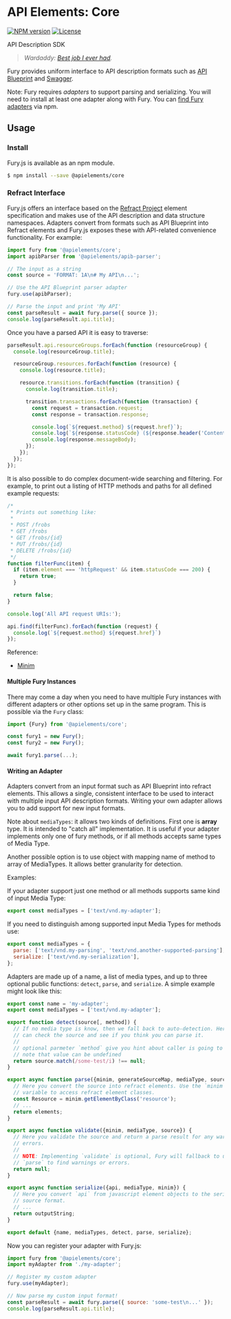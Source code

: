 # API Elements: Core

[![NPM version](https://img.shields.io/npm/v/@apielements/core.svg)](https://www.npmjs.org/package/@apielements/core)
[![License](https://img.shields.io/npm/l/@apielements/core.svg)](https://www.npmjs.org/package/@apielements/core)

API Description SDK

> _Wardaddy: [Best job I ever had](http://www.imdb.com/title/tt2713180/quotes?item=qt2267083)._

Fury provides uniform interface to API description formats such as
[API Blueprint](https://apiblueprint.org) and [Swagger](http://swagger.io/).

Note: Fury requires *adapters* to support parsing and serializing. You will need to install at least one adapter along with Fury. You can [find Fury adapters](https://www.npmjs.com/search?q=fury-adapter) via npm.

## Usage

### Install

Fury.js is available as an npm module.

```sh
$ npm install --save @apielements/core
```

### Refract Interface

Fury.js offers an interface based on the [Refract Project](https://github.com/refractproject/refract-spec) element specification and makes use of the API description and data structure namespaces. Adapters convert from formats such as API Blueprint into Refract elements and Fury.js exposes these with API-related convenience functionality. For example:

```js
import fury from '@apielements/core';
import apibParser from '@apielements/apib-parser';

// The input as a string
const source = 'FORMAT: 1A\n# My API\n...';

// Use the API Blueprint parser adapter
fury.use(apibParser);

// Parse the input and print 'My API'
const parseResult = await fury.parse({ source });
console.log(parseResult.api.title);
```

Once you have a parsed API it is easy to traverse:

```js
parseResult.api.resourceGroups.forEach(function (resourceGroup) {
  console.log(resourceGroup.title);

  resourceGroup.resources.forEach(function (resource) {
    console.log(resource.title);

    resource.transitions.forEach(function (transition) {
      console.log(transition.title);

      transition.transactions.forEach(function (transaction) {
        const request = transaction.request;
        const response = transaction.response;

        console.log(`${request.method} ${request.href}`);
        console.log(`${response.statusCode} (${response.header('Content-Type')})`);
        console.log(response.messageBody);
      });
    });
  });
});
```

It is also possible to do complex document-wide searching and filtering. For example, to print out a listing of HTTP methods and paths for all defined example requests:

```js
/*
 * Prints out something like:
 *
 * POST /frobs
 * GET /frobs
 * GET /frobs/{id}
 * PUT /frobs/{id}
 * DELETE /frobs/{id}
 */
function filterFunc(item) {
  if (item.element === 'httpRequest' && item.statusCode === 200) {
    return true;
  }

  return false;
}

console.log('All API request URIs:');

api.find(filterFunc).forEach(function (request) {
  console.log(`${request.method} ${request.href}`)
});
```

Reference:

* [Minim](https://github.com/refractproject/minim)

#### Multiple Fury Instances

There may come a day when you need to have multiple Fury instances with different adapters or other options set up in the same program. This is possible via the `Fury` class:

```js
import {Fury} from '@apielements/core';

const fury1 = new Fury();
const fury2 = new Fury();

await fury1.parse(...);
```

#### Writing an Adapter

Adapters convert from an input format such as API Blueprint into refract elements. This allows a single, consistent interface to be used to interact with multiple input API description formats. Writing your own adapter allows you to add support for new input formats.

Note about `mediaTypes`: it allows two kinds of definitions. First one is **array** type. It is intended to "catch all" implementation.
It is useful if your adapter implements only one of fury methods, or if all methods accepts same types of Media Type.

Another possible option is to use object with mapping name of method to array of MediaTypes. It allows better granularity for detection.

Examples:

If your adapter support just one method or all methods supports same kind of input Media Type:

```js
export const mediaTypes = ['text/vnd.my-adapter'];
```

If you need to distinguish among supported input Media Types for methods use:

```js
export const mediaTypes = {
  parse: ['text/vnd.my-parsing', 'text/vnd.another-supported-parsing'],
  serialize: ['text/vnd.my-serialization'],
};
```


Adapters are made up of a name, a list of media types, and up to three optional public functions: `detect`, `parse`, and `serialize`. A simple example might look like this:

```js
export const name = 'my-adapter';
export const mediaTypes = ['text/vnd.my-adapter'];

export function detect(source[, method]) {
  // If no media type is know, then we fall back to auto-detection. Here you
  // can check the source and see if you think you can parse it.
  // 
  // optional parmeter `method` give you hint about caller is going to invoke
  // note that value can be undefined
  return source.match(/some-test/i) !== null;
}

export async function parse({minim, generateSourceMap, mediaType, source}) {
  // Here you convert the source into refract elements. Use the `minim`
  // variable to access refract element classes.
  const Resource = minim.getElementByClass('resource');
  // ...
  return elements;
}

export async function validate({minim, mediaType, source}) {
  // Here you validate the source and return a parse result for any warnings or
  // errors.
  //
  // NOTE: Implementing `validate` is optional, Fury will fallback to using
  // `parse` to find warnings or errors.
  return null;
}

export async function serialize({api, mediaType, minim}) {
  // Here you convert `api` from javascript element objects to the serialized
  // source format.
  // ...
  return outputString;
}

export default {name, mediaTypes, detect, parse, serialize};
```

Now you can register your adapter with Fury.js:

```js
import fury from '@apielements/core';
import myAdapter from './my-adapter';

// Register my custom adapter
fury.use(myAdapter);

// Now parse my custom input format!
const parseResult = await fury.parse({ source: 'some-test\n...' });
console.log(parseResult.api.title);
```
